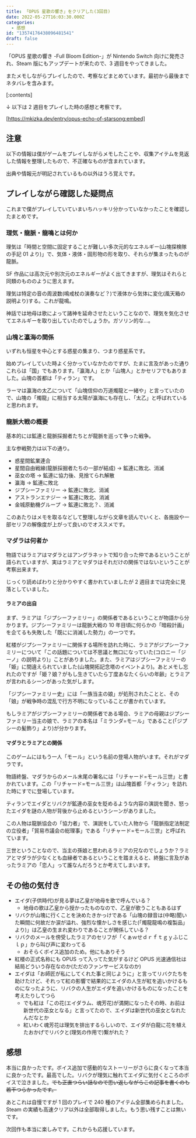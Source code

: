 ```yaml
---
title: 「OPUS 星歌の響き」をクリアした(3回目)
date: 2022-05-27T16:03:30.000Z
categories:
  - 感想
id: "13574176438096481541"
draft: false
---
```


「OPUS 星歌の響き -Full Bloom Edition-」が Nintendo Switch 向けに発売され、Steam 版にもアップデートが来たので、3 週目をやってきました。

またメモしながらプレイしたので、考察などまとめています。最初から最後までネタバレを含みます。

<!-- more -->

[:contents]

↓ 以下は 2 週目をプレイした時の感想と考察です。

[https://mkizka.dev/entry/opus-echo-of-starsong:embed]

## 注意

以下の情報は僕がゲームをプレイしながらメモしたことや、収集アイテムを見返した情報を整理したもので、不正確なものが含まれています。

出典や情報元が明記されているもの以外はうろ覚えです。

## プレイしながら確認した疑問点

これまで僕がプレイしていていまいちハッキリ分かっていなかったことを確認したまとめです。

### 理気・龍脈・龍鳴とは何か

理気は「時間と空間に固定することが難しい多次元的なエネルギー(山塊探検隊の手記 01 より)」で、気体・液体・固形物の形を取り、それらが集まったものが龍脈。

SF 作品には高次元や別次元のエネルギーがよく出てきますが、理気はそれらと同類のもののように思えます。

理気は特定の音の周波数(鳴戒杖の演奏など？)で液体から気体に変化(風天箱の説明より)する。これが龍鳴。

神話では地母は歌によって諸神を延命させたということなので、理気を気化させてエネルギーを取り出していたのでしょうか。ガソリン的な...。

### 山塊と瀛海の関係

いずれも恒星を中心とする惑星の集まり、つまり惑星系です。

始めプレイしていた時よく分かっていなかたのですが、たまに言及があった通りこれらは「国」でもあります。「瀛海人」とか「山塊人」とかセリフでもありました。山塊の首都は「ティラン」です。

ラーマは瀛海の太乙について「山塊信仰の万道燭龍と一緒や」と言っていたので、山塊の「燭龍」に相当する太陽が瀛海にも存在し、「太乙」と呼ばれていると思われます。

### 龍脈大戦の概要

基本的には鉱連と龍脈採掘者たちとが龍脈を巡って争った戦争。

主な参戦勢力は以下の通り。

- 惑星間鉱業連合
- 星間自由戦線(龍脈採掘者たちの一部が結成) → 鉱連に敗北、消滅
- 巫女の塔 → 鉱連に協力後、見捨てられ解散
- 瀛海 → 鉱連に敗北
- ジプシーファミリー → 鉱連に敗北、消滅
- アストランエナジー → 鉱連に敗北、消滅
- 金城原動機グループ → 鉱連に敗北？、消滅

このあたりはメモを取るなどして整理しながら文章を読んでいくと、各施設や一部セリフの解像度が上がって良いのでオススメです。

### マダラは何者か

物語ではラミアはマダラとはアングラネットで知り合った仲であるということが語られていますが、実はラミアとマダラはそれだけの関係ではないということが考察出来ます。

じっくり読めばわりと分かりやすく書かれていましたが 2 週目までは完全に見落としていました。

#### ラミアの出自

まず、ラミアは「ジプシーファミリー」の関係者であるということが物語から分かります。ジプシーファミリーは龍脈大戦の 10 年目頃に何らかの「暗殺計画」を企てるも失敗した「既にに消滅した勢力」の一つです。

紅楼がジプシーファミリーに関係する場所を訪れた時に、ラミアがジプシーファミリーについて「この話題については不思議と無口になっていた(コロニー「ジーノ」の説明より)」ことがありました。また、ラミアはジプシーファミリーの「姫」に間違えられていました(山塊開拓記念塔のイベントより)。あとメモし忘れたのですが「姫？娘？がもし生きていたら丁度あなたくらいの年齢」とラミアが言われるシーンがあった気がします。

「ジプシーファミリー史」には「一族当主の娘」が処刑されたことと、その「娘」が戦争時の混乱で行方不明になっていることが書かれています。

もしラミアがジプシーファミリーの関係者である場合、ラミアの母親はジプシーファミリー当主の娘で、ラミアの本名は「ミランダ=モール」であること(「ジプシーの髪飾り」より)が分かります。

#### マダラとラミアとの関係

このゲームにはもう一人「モール」という名前の登場人物がいます。それがマダラです。

物語終盤、マダラからのメール末尾の署名には「リチャード=モール三世」と書かれています。この「リチャード=モール三世」は山塊首都「ティラン」を訪れた時にすでに登場しています。

ティランでエイダとリバクが鉱連の巫女を貶めるような内容の演説を聞き、怒ったエイダを謎の人物が背後から止めるというシーンがありました。

この人物は龍脈協会の「協力者」で、演説をしていた人物から「龍脈指定法制定の立役者」「貿易市議会の総理事」である「リチャード=モール三世」と呼ばれています。

三世ということなので、当主の孫娘と思われるラミアの兄なのでしょうか？ラミアとマダラが少なくとも血縁者であるということを踏まえると、終盤に言及があったラミアの「恋人」って誰なんだろうとか考えてしまいます。

## その他の気付き

- エイダ(子供時代)が見る夢は乙皇が地母を歌で呼んでいる？
  - 地母の歌は乙皇から授かったものなので、乙皇が歌うこともあるはず
- リバクが山塊に行くことを決めたきかっけである「山塊の録音は(中略)聞いた瞬間に何故だか涙が溢れ、強烈な懐かしさを感じた(「燭龍龍鳴の複製品」より)」は乙皇の生まれ変わりであることが関係している？
- リバクのメールを傍受したラミアのセリフが「くぁｗせｄｒｆｔｇｙふじこｌｐ」から叫び声に変わってる
  - おそらくボイス追加のため。他にもありそう
- 紅楼の正式名称にも OPUS って入ってた気がするけど OPUS 光速通信社は結局どういう存在なのか(ただのファンサービスなのか)
- エイダは「お師匠が私にしてくれた事と同じように」と言ってリバクたちを助けたけど、それって紅の影響で結果的にエイダの人生が紅を追いかけるものになったように、リバクの人生がエイダを追いかけるものになったことを考えたりしてつら
  - でも紅は「この花(エイダラム、魂芳花)が満開になったその時、お前は新世代の巫女となる」と言ってたので、エイダは新世代の巫女となれたんだなとか
  - 紅いわく魂芳花は理気を排出するらしいので、エイダが白龍に花を植えたおかげでリバクと(理気の作用で)繋がれた？

## 感想

本当に良かったです。ボイス追加で感動的なストーリーがさらに良くなって本当に良かったです。最高でした。リバクが理気に触れてエイダに気付くところのボイスで泣きました。~~でも正直つらい話なので思い返しながらこの記事を書くのも若干つらかったです。~~

あとこれは自慢ですが 1 回のプレイで 240 種のアイテム全部集められました。Steam の実績も高速クリア以外は全部取得しました。もう思い残すことは無いです。

次回作も本当に楽しみです。これからも応援しています。

